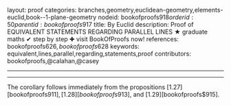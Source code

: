 layout: proof
categories: branches,geometry,euclidean-geometry,elements-euclid,book--1-plane-geometry
nodeid: bookofproofs$918
orderid: 50
parentid: bookofproofs$917
title: By Euclid
description:  Proof of EQUIVALENT STATEMENTS REGARDING PARALLEL LINES &#9733; graduate maths &#10004; step by step &#10010; visit BookOfProofs now!
references: bookofproofs$626,bookofproofs$628
keywords: equivalent,lines,parallel,regarding,statements,proof
contributors: bookofproofs,@calahan,@casey

---


---

The corollary follows immediately from the propositions [1.27][bookofproofs$911], [1.28][bookofproofs$913], and [1.29][bookofproofs$915].